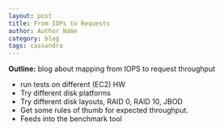 ```yaml
---
layout: post
title: From IOPs to Requests
author: Author Name
category: blog
tags: cassandra
---
```


**Outline:** blog about mapping from IOPS to request throughput

* run tests on different (EC2) HW
* Try different disk platforms 
* Try different disk layouts, RAID 0, RAID 10, JBOD
* Get some rules of thumb for expected throughput.
* Feeds into the benchmark tool

